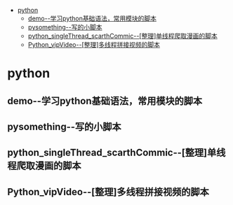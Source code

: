 <!-- TOC GFM -->

+ [python](#python)
	* [demo--学习python基础语法，常用模块的脚本](#demo--学习python基础语法常用模块的脚本)
	* [pysomething--写的小脚本](#pysomething--写的小脚本)
	* [python_singleThread_scarthCommic--[整理]单线程爬取漫画的脚本](#python_singlethread_scarthcommic--整理单线程爬取漫画的脚本)
	* [Python_vipVideo--[整理]多线程拼接视频的脚本](#python_vipvideo--整理多线程拼接视频的脚本)

<!-- /TOC -->
# python
## demo--学习python基础语法，常用模块的脚本

## pysomething--写的小脚本

## python_singleThread_scarthCommic--[整理]单线程爬取漫画的脚本

## Python_vipVideo--[整理]多线程拼接视频的脚本
